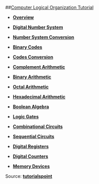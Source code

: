 ##[Computer Logical Organization Tutorial](https://www.tutorialspoint.com/computer_logical_organization/index.htm)


* [**Overview**](https://www.tutorialspoint.com/computer_logical_organization/overview.htm)

* [**Digital Number System**](https://www.tutorialspoint.com/computer_logical_organization/digital_number_system.htm)

* [**Number System Conversion**](https://www.tutorialspoint.com/computer_logical_organization/number_system_conversion.htm)

* [**Binary Codes**](https://www.tutorialspoint.com/computer_logical_organization/binary_codes.htm)

* [**Codes Conversion**](https://www.tutorialspoint.com/computer_logical_organization/codes_conversion.htm)

* [**Complement Arithmetic**](https://www.tutorialspoint.com/computer_logical_organization/complement_arithmetic.htm)

* [**Binary Arithmetic**](https://www.tutorialspoint.com/computer_logical_organization/binary_arithmetic.htm)

* [**Octal Arithmetic**](https://www.tutorialspoint.com/computer_logical_organization/octal_arithmetic.htm)

* [**Hexadecimal Arithmetic**](https://www.tutorialspoint.com/computer_logical_organization/hexadecimal_arithmetic.htm)

* [**Boolean Algebra**](https://www.tutorialspoint.com/computer_logical_organization/boolean_algebra.htm)

* [**Logic Gates**](https://www.tutorialspoint.com/computer_logical_organization/logic_gates.htm)

* [**Combinational Circuits**](https://www.tutorialspoint.com/computer_logical_organization/combinational_circuits.htm)

* [**Sequential Circuits**](https://www.tutorialspoint.com/computer_logical_organization/sequential_circuits.htm)

* [**Digital Registers**](https://www.tutorialspoint.com/computer_logical_organization/digital_registers.htm)

* [**Digital Counters**](https://www.tutorialspoint.com/computer_logical_organization/digital_counters.htm)

* [**Memory Devices**](https://www.tutorialspoint.com/computer_logical_organization/memory_devices.htm)



Source: [**tutorialspoint**](https://www.tutorialspoint.com)
